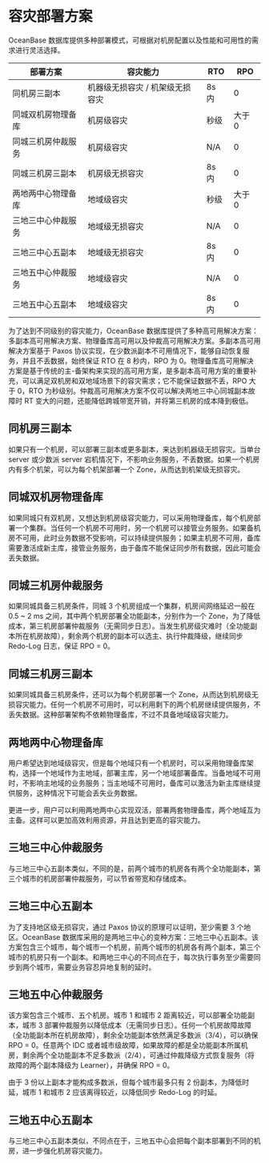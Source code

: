 # 容灾部署方案

OceanBase 数据库提供多种部署模式，可根据对机房配置以及性能和可用性的需求进行灵活选择。

|   部署方案   |       容灾能力        |  RTO  | RPO  |
|----------|-------------------|-------|------|
| 同机房三副本       | 机器级无损容灾 / 机架级无损容灾 | 8s 内 | 0    |
| 同城双机房物理备库 | 机房级容灾               | 秒级   | 大于 0 |
| 同城三机房仲裁服务 | 机房级容灾               | N/A    | 0   |
| 同城三机房三副本   | 机房级无损容灾           | 8s 内  | 0    |
| 两地两中心物理备库 | 地域级容灾               | 秒级   | 大于 0 |
| 三地三中心仲裁服务 | 地域级无损容灾            | N/A    | 0  |
| 三地三中心五副本   | 地域级无损容灾           | 8s 内  | 0  |
| 三地五中心仲裁服务 | 地域级容灾               | N/A    | 0  |
| 三地五中心五副本   | 地域级容灾               | 8s 内   | 0  |

为了达到不同级别的容灾能力，OceanBase 数据库提供了多种高可用解决方案：多副本高可用解决方案、物理备库高可用以及仲裁高可用解决方案。多副本高可用解决方案基于 Paxos 协议实现，在少数派副本不可用情况下，能够自动恢复服务，并且不丢数据，始终保证 RTO 在 8 秒内，RPO 为 0。物理备库高可用解决方案是基于传统的主-备架构来实现的高可用方案，是多副本高可用方案的重要补充，可以满足双机房和双地域场景下的容灾需求；它不能保证数据不丢，RPO 大于 0，RTO 为秒级别。仲裁高可用解决方案不仅可以解决两地三中心同城副本故障时 RT 变大的问题，还能降低跨城带宽开销，并将第三机房的成本降到极低。

## 同机房三副本

如果只有一个机房，可以部署三副本或更多副本，来达到机器级无损容灾。当单台 server 或少数派 server 宕机情况下，不影响业务服务，不丢数据。如果一个机房内有多个机架，可以为每个机架部署一个 Zone，从而达到机架级无损容灾。

## 同城双机房物理备库

如果同城只有双机房，又想达到机房级容灾能力，可以采用物理备库，每个机房部署一个集群。当任何一个机房不可用时，另一个机房可以接管业务服务。如果备机房不可用，此时业务数据不受影响，可以持续提供服务；如果主机房不可用，备库需要激活成新主库，接管业务服务，由于备库不能保证同步所有数据，因此可能会丢失数据。

## 同城三机房仲裁服务

如果同城具备三机房条件，同城 3 个机房组成一个集群，机房间网络延迟一般在 0.5 ~ 2 ms 之间，其中两个机房部署全功能副本，分别作为一个 Zone，为了降低成本，第三机房部署仲裁服务（无需同步日志）。当发生机房级灾难时（全功能副本所在机房故障），剩余两个机房的副本可以选主、执行仲裁降级，继续同步 Redo-Log 日志，保证 RPO = 0。

## 同城三机房三副本

如果同城具备三机房条件，还可以为每个机房部署一个 Zone，从而达到机房级无损容灾能力。任何一个机房不可用时，可以利用剩下的两个机房继续提供服务，不丢失数据。这种部署架构不依赖物理备库，不过不具备地域级容灾能力。

## 两地两中心物理备库

用户希望达到地域级容灾，但是每个地域只有一个机房时，可以采用物理备库架构，选择一个地域作为主地域，部署主库，另一个地域部署备库。当备地域不可用时，不影响主地域的业务服务；当主地域不可用时，备库可以激活为新主库继续提供服务，这种情况下可能会丢失业务数据。

更进一步，用户可以利用两地两中心实现双活，部署两套物理备库，两个地域互为主备。这样可以更加高效利用资源，并且达到更高的容灾能力。

## 三地三中心仲裁服务

与三地三中心五副本类似，不同的是，前两个城市的机房各有两个全功能副本，第三个城市的机房部署仲裁服务，可以节省带宽和存储成本。

## 三地三中心五副本

为了支持地区级无损容灾，通过 Paxos 协议的原理可以证明，至少需要 3 个地区。OceanBase 数据库采用的是两地三中心的变种方案：三地三中心五副本。该方案包含三个城市，每个城市一个机房，前两个城市的机房各有两个副本，第三个城市的机房只有一个副本。和两地三中心的不同点在于，每次执行事务至少需要同步到两个城市，需要业务容忍异地复制的延时。

## 三地五中心仲裁服务

该方案包含三个城市、五个机房。城市 1 和城市 2 距离较近，可以部署全功能副本，城市 3 部署仲裁服务以降低成本（无需同步日志）。任何一个机房故障故障（全功能副本所在机房故障），剩余全功能副本依然满足多数派（3/4），可以确保 RPO = 0。任意两个 IDC 或者城市级故障，如果故障的都是全功能副本所属机房，剩余两个全功能副本不足多数派（2/4），可通过仲裁降级方式恢复服务（将故障的两个副本降级为 Learner），并确保 RPO = 0。

由于 3 份以上副本才能构成多数派，但每个城市最多只有 2 份副本，为降低时延，城市 1 和城市 2 应该离得较近，以降低同步 Redo-Log 的时延。

## 三地五中心五副本

与三地三中心五副本类似，不同点在于，三地五中心会把每个副本部署到不同的机房，进一步强化机房容灾能力。
